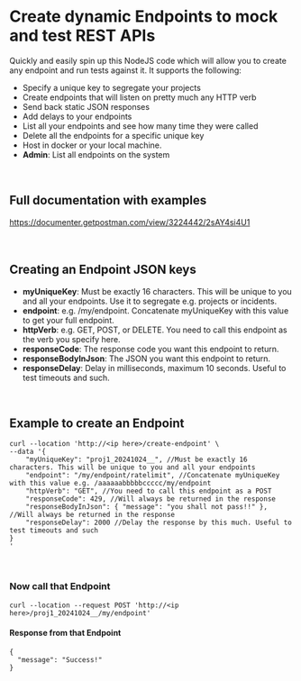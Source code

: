 # Create dynamic Endpoints to mock and test REST APIs

Quickly and easily spin up this NodeJS code which will allow you to create any endpoint and run tests against it. It supports the following:
- Specify a unique key to segregate your projects
- Create endpoints that will listen on pretty much any HTTP verb
- Send back static JSON responses
- Add delays to your endpoints
- List all your endpoints and see how many time they were called
- Delete all the endpoints for a specific unique key
- Host in docker or your local machine.
- **Admin**: List all endpoints on the system
<br />

## Full documentation with examples
https://documenter.getpostman.com/view/3224442/2sAY4si4U1 
<br />
<br />
<br />

## Creating an Endpoint JSON keys
- **myUniqueKey**: Must be exactly 16 characters. This will be unique to you and all your endpoints. Use it to segregate e.g. projects or incidents.
- **endpoint**: e.g. /my/endpoint. Concatenate myUniqueKey with this value to get your full endpoint. 
- **httpVerb**: e.g. GET, POST, or DELETE. You need to call this endpoint as the verb you specify here.
- **responseCode**: The response code you want this endpoint to return.
- **responseBodyInJson**: The JSON you want this endpoint to return.
- **responseDelay**: Delay in milliseconds, maximum 10 seconds. Useful to test timeouts and such.
<br />

## Example to create an Endpoint
```
curl --location 'http://<ip here>/create-endpoint' \
--data '{
    "myUniqueKey": "proj1_20241024__", //Must be exactly 16 characters. This will be unique to you and all your endpoints
    "endpoint": "/my/endpoint/ratelimit", //Concatenate myUniqueKey with this value e.g. /aaaaaabbbbbccccc/my/endpoint
    "httpVerb": "GET", //You need to call this endpoint as a POST
    "responseCode": 429, //Will always be returned in the response
    "responseBodyInJson": { "message": "you shall not pass!!" }, //Will always be returned in the response
    "responseDelay": 2000 //Delay the response by this much. Useful to test timeouts and such
}
'
```
<br />

### Now call that Endpoint
```
curl --location --request POST 'http://<ip here>/proj1_20241024__/my/endpoint'
```

#### Response from that Endpoint
```
{
  "message": "Success!"
}
```
